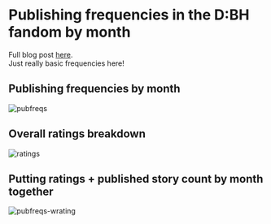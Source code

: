 # Publishing frequencies in the D:BH fandom by month
Full blog post [here](https://program-800.tumblr.com/post/188539339171/exploring-dbh-fics-part-1). <br>
Just really basic frequencies here!

## Publishing frequencies by month
![pubfreqs](https://66.media.tumblr.com/c13512991774b21d95e056d017528156/cf9d208a73cad89f-f8/s1280x1920/01102de8443d0072558856c3265cb41b8fc46dbf.png)

## Overall ratings breakdown
![ratings](https://66.media.tumblr.com/5874a1b239e41a6d83d19f7ae243f88f/cf9d208a73cad89f-eb/s1280x1920/6104850d9c7b32a54ca859f2ff979299d3af1afc.png)

## Putting ratings + published story count by month together
![pubfreqs-wrating](https://66.media.tumblr.com/64a51c1048a568e6951442ed760e91f3/cf9d208a73cad89f-f0/s1280x1920/59872acf2857cad7ab9ec88d14a002869410bf72.png)

